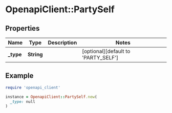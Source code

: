 # OpenapiClient::PartySelf

## Properties

| Name | Type | Description | Notes |
| ---- | ---- | ----------- | ----- |
| **_type** | **String** |  | [optional][default to &#39;PARTY_SELF&#39;] |

## Example

```ruby
require 'openapi_client'

instance = OpenapiClient::PartySelf.new(
  _type: null
)
```

